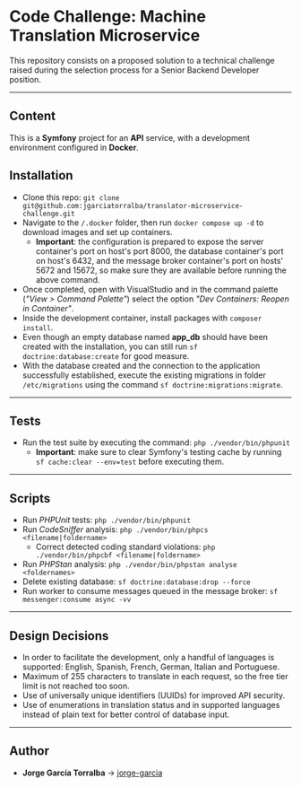 # Code Challenge: Machine Translation Microservice

This repository consists on a proposed solution to a technical challenge raised during the selection process for a Senior Backend Developer position.

---

## Content

This is a **Symfony** project for an **API** service, with a development environment configured in **Docker**.

## Installation

- Clone this repo: `git clone git@github.com:jgarciatorralba/translator-microservice-challenge.git`
- Navigate to the `/.docker` folder, then run `docker compose up -d` to download images and set up containers.
  - **Important**: the configuration is prepared to expose the server container's port on host's port 8000, the database container's port on host's 6432, and the message broker container's port on hosts' 5672 and 15672, so make sure they are available before running the above command.
- Once completed, open with VisualStudio and in the command palette (*"View > Command Palette"*) select the option *"Dev Containers: Reopen in Container"*.
- Inside the development container, install packages with `composer install`.
- Even though an empty database named **app_db** should have been created with the installation, you can still run `sf doctrine:database:create` for good measure.
- With the database created and the connection to the application successfully established, execute the existing migrations in folder `/etc/migrations` using the command `sf doctrine:migrations:migrate`.

---

## Tests

- Run the test suite by executing the command: `php ./vendor/bin/phpunit`
  - **Important**: make sure to clear Symfony's testing cache by running `sf cache:clear --env=test` before executing them.

---

## Scripts

- Run *PHPUnit* tests: `php ./vendor/bin/phpunit`
- Run *CodeSniffer* analysis: `php ./vendor/bin/phpcs <filename|foldername>`
  - Correct detected coding standard violations: `php ./vendor/bin/phpcbf <filename|foldername>`
- Run *PHPStan* analysis: `php ./vendor/bin/phpstan analyse <foldernames>`
- Delete existing database: `sf doctrine:database:drop --force`
- Run worker to consume messages queued in the message broker: `sf messenger:consume async -vv`

---

## Design Decisions

- In order to facilitate the development, only a handful of languages is supported: English, Spanish, French, German, Italian and Portuguese.
- Maximum of 255 characters to translate in each request, so the free tier limit is not reached too soon.
- Use of universally unique identifiers (UUIDs) for improved API security.
- Use of enumerations in translation status and in supported languages instead of plain text for better control of database input.

---

## Author

- **Jorge García Torralba** &#8594; [jorge-garcia](https://github.com/jgarciatorralba)
